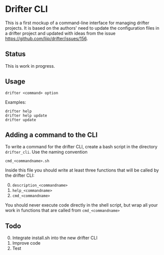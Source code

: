 Drifter CLI
===========

This is a first mockup of a command-line interface for managing drifter projects. It is based on the authors' need to update the configuration files in a drifter project and updated with ideas from the issue https://github.com/liip/drifter/issues/156.

Status
------
This is work in progress.

Usage
-----

    drifter <command> option

Examples:

    drifter help
    drifter help update
    drifter update

Adding a command to the CLI
---------------------------

To write a command for the drifter CLI, create a bash script in the directory `drifter_cli`. Use the naming convention

    cmd_<commandname>.sh

Inside this file you should write at least three functions that will be called by the drifter CLI:

0. `description_<commandname>`
0. `help_<commandname>`
0. `cmd_<commandname>`

You should never execute code directly in the shell script, but wrap all your work in functions that are called from `cmd_<commandname>`

Todo
----

0. Integrate install.sh into the new drifter CLI
0. Improve code
0. Test

